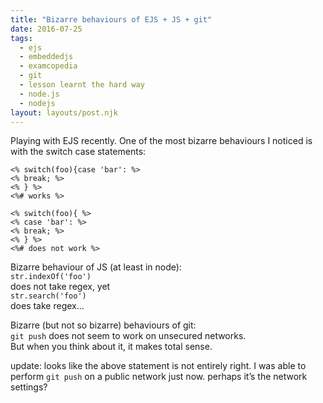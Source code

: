 ```yaml
---
title: "Bizarre behaviours of EJS + JS + git"
date: 2016-07-25
tags:
  - ejs
  - embeddedjs
  - examcopedia
  - git
  - lesson learnt the hard way
  - node.js
  - nodejs
layout: layouts/post.njk
---
```

Playing with EJS recently. One of the most bizarre behaviours I noticed is with the switch case statements:

    <% switch(foo){case 'bar': %>
    <% break; %>
    <% } %>
    <%# works %>
    
    <% switch(foo){ %>
    <% case 'bar': %>
    <% break; %>
    <% } %>
    <%# does not work %>
    

Bizarre behaviour of JS (at least in node):  
`str.indexOf('foo')`  
does not take regex, yet  
`str.search('foo')`  
does take regex…

Bizarre (but not so bizarre) behaviours of git:  
`git push` does not seem to work on unsecured networks.  
But when you think about it, it makes total sense.

update: looks like the above statement is not entirely right. I was able to perform `git push` on a public network just now. perhaps it’s the network settings?
